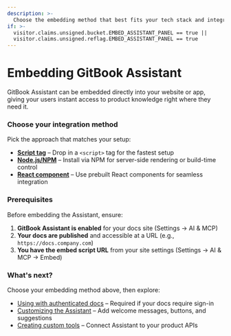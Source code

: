 ```yaml
---
description: >-
  Choose the embedding method that best fits your tech stack and integration requirements
if: >-
  visitor.claims.unsigned.bucket.EMBED_ASSISTANT_PANEL == true ||
  visitor.claims.unsigned.reflag.EMBED_ASSISTANT_PANEL == true
---
```


# Embedding GitBook Assistant

GitBook Assistant can be embedded directly into your website or app, giving your users instant access to product knowledge right where they need it.

### Choose your integration method

Pick the approach that matches your setup:

- **[Script tag](script.md)** – Drop in a `<script>` tag for the fastest setup
- **[Node.js/NPM](nodejs.md)** – Install via NPM for server-side rendering or build-time control
- **[React component](react.md)** – Use prebuilt React components for seamless integration

### Prerequisites

Before embedding the Assistant, ensure:

1. **GitBook Assistant is enabled** for your docs site (Settings → AI & MCP)
2. **Your docs are published** and accessible at a URL (e.g., `https://docs.company.com`)
3. **You have the embed script URL** from your site settings (Settings → AI & MCP → Embed)

### What's next?

Choose your embedding method above, then explore:

- [Using with authenticated docs](../authentication/using-with-authenticated-docs.md) – Required if your docs require sign-in
- [Customizing the Assistant](../configuration/customizing-gitbook-assistant.md) – Add welcome messages, buttons, and suggestions
- [Creating custom tools](../configuration/creating-custom-tools.md) – Connect Assistant to your product APIs
